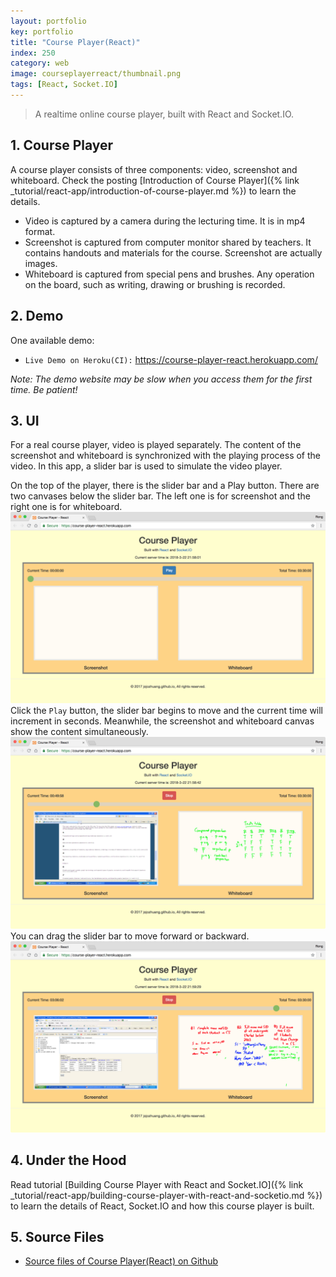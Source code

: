 ```yaml
---
layout: portfolio
key: portfolio
title: "Course Player(React)"
index: 250
category: web
image: courseplayerreact/thumbnail.png
tags: [React, Socket.IO]
---
```


> A realtime online course player, built with React and Socket.IO.

## 1. Course Player
A course player consists of three components: video, screenshot and whiteboard. Check the posting [Introduction of Course Player]({% link _tutorial/react-app/introduction-of-course-player.md %}) to learn the details.
* Video is captured by a camera during the lecturing time. It is in mp4 format.
* Screenshot is captured from computer monitor shared by teachers. It contains handouts and materials for the course. Screenshot are actually images.
* Whiteboard is captured from special pens and brushes. Any operation on the board, such as writing, drawing or brushing is recorded.

## 2. Demo
One available demo:
* `Live Demo on Heroku(CI):` <a href="https://course-player-react.herokuapp.com/" target="\_blank">https://course-player-react.herokuapp.com/</a>

*Note: The demo website may be slow when you access them for the first time. Be patient!*

## 3. UI
For a real course player, video is played separately. The content of the screenshot and whiteboard is synchronized with the playing process of the video. In this app, a slider bar is used to simulate the video player.

On the top of the player, there is the slider bar and a Play button. There are two canvases below the slider bar. The left one is for screenshot and the right one is for whiteboard.
![image](/public/images/portfolio/courseplayerreact/homepage.png)
Click the `Play` button, the slider bar begins to move and the current time will increment in seconds. Meanwhile, the screenshot and whiteboard canvas show the content simultaneously.
![image](/public/images/portfolio/courseplayerreact/play.png)
You can drag the slider bar to move forward or backward.
![image](/public/images/portfolio/courseplayerreact/drag.png)

## 4. Under the Hood
Read tutorial [Building Course Player with React and Socket.IO]({% link _tutorial/react-app/building-course-player-with-react-and-socketio.md %}) to learn the details of React, Socket.IO and how this course player is built.

## 5. Source Files
* [Source files of Course Player(React) on Github](https://github.com/jojozhuang/course-player-react)
